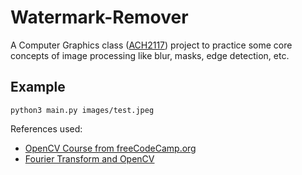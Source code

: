 # Watermark-Remover
A Computer Graphics class ([ACH2117](https://uspdigital.usp.br/jupiterweb/obterDisciplina?sgldis=ACH2117)) project to practice some core concepts of image processing like blur, masks, edge detection, etc.

## Example

```
python3 main.py images/test.jpeg
```

References used:
- [OpenCV Course from freeCodeCamp.org](https://youtu.be/oXlwWbU8l2o)
- [Fourier Transform and OpenCV](https://www.programmersought.com/article/8437785923/)